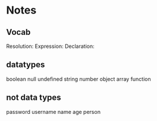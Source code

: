 # Notes

## Vocab

Resolution: 
Expression: 
Declaration: 

## datatypes

boolean
null
undefined
string
number
object
array
function

## not data types

password
username
name
age
person